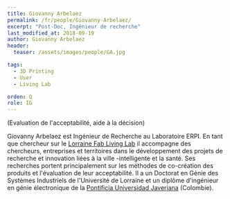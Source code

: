 ```yaml
---
title: Giovanny Arbelaez
permalink: /fr/people/Giovanny-Arbelaez/
excerpt: "Post-Doc, Ingénieur de recherche"
last_modified_at: 2018-09-19
author: Giovanny Arbelaez
header:
  teaser: /assets/images/people/GA.jpg

tags:
  - 3D Printing
  - User
  - Living Lab

orden: Q
role: IG
---
```


(Evaluation de l'acceptabilité, aide à la décision)

Giovanny Arbelaez est Ingénieur de Recherche au Laboratoire ERPI. En tant que chercheur sur le [Lorraine Fab Living Lab](http://lf2l.fr) il accompagne des chercheurs, entreprises et territoires dans le développement des projets de recherche et innovation liées à la ville -intelligente et la santé. Ses recherches portent principalement sur les méthodes de co-création des produits et l'évaluation de leur acceptabilité. Il a un Doctorat en Génie des Systèmes Industriels de l'Université de Lorraine et un diplôme d'ingénieur en génie électronique de la [Pontificia Universidad Javeriana](https://www.javerianacali.edu.co) (Colombie).  